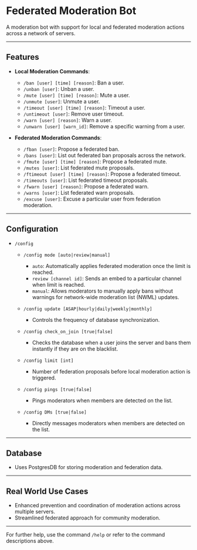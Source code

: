 # Federated Moderation Bot

A moderation bot with support for local and federated moderation actions across a network of servers.

---

## Features

- **Local Moderation Commands**:
  - `/ban [user] [time] [reason]`: Ban a user.
  - `/unban [user]`: Unban a user.
  - `/mute [user] [time] [reason]`: Mute a user.
  - `/unmute [user]`: Unmute a user.
  - `/timeout [user] [time] [reason]`: Timeout a user.
  - `/untimeout [user]`: Remove user timeout.
  - `/warn [user] [reason]`: Warn a user.
  - `/unwarn [user] [warn_id]`: Remove a specific warning from a user.

- **Federated Moderation Commands**:
  - `/fban [user]`: Propose a federated ban.
  - `/bans [user]`: List out federated ban proposals across the network.
  - `/fmute [user] [time] [reason]`: Propose a federated mute.
  - `/mutes [user]`: List federated mute proposals.
  - `/ftimeout [user] [time] [reason]`: Propose a federated timeout.
  - `/timeouts [user]`: List federated timeout proposals.
  - `/fwarn [user] [reason]`: Propose a federated warn.
  - `/warns [user]`: List federated warn proposals.
  - `/excuse [user]`: Excuse a particular user from federation moderation.

---

## Configuration

- `/config`
  - `/config mode [auto|review|manual]`
    - `auto`: Automatically applies federated moderation once the limit is reached.
    - `review [channel id]`: Sends an embed to a particular channel when limit is reached.
    - `manual`: Allows moderators to manually apply bans without warnings for network-wide moderation list (NWML) updates.
  
  - `/config update [ASAP|hourly|daily|weekly|monthly]`
    - Controls the frequency of database synchronization.
  
  - `/config check_on_join [true|false]`
    - Checks the database when a user joins the server and bans them instantly if they are on the blacklist.
  
  - `/config limit [int]`
    - Number of federation proposals before local moderation action is triggered.
  
  - `/config pings [true|false]`
    - Pings moderators when members are detected on the list.
  
  - `/config DMs [true|false]`
    - Directly messages moderators when members are detected on the list.

---

## Database

- Uses PostgresDB for storing moderation and federation data.

---

## Real World Use Cases

- Enhanced prevention and coordination of moderation actions across multiple servers.
- Streamlined federated approach for community moderation.

---

For further help, use the command `/help` or refer to the command descriptions above.
